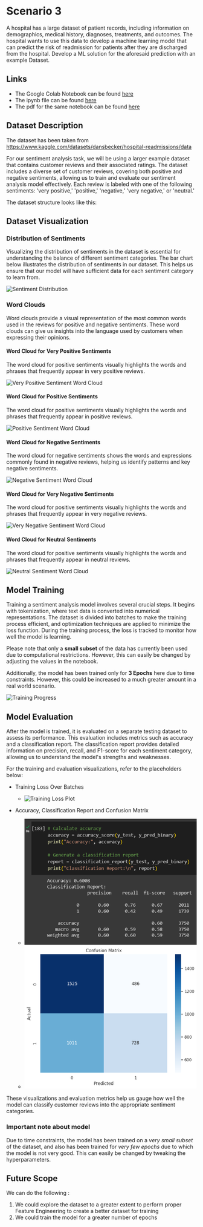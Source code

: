 # Scenario 3

A hospital has a large dataset of patient records, including information on demographics, medical history, diagnoses, treatments, and outcomes. The hospital wants to use this data to develop a machine learning model that can predict the risk of readmission for patients
after they are discharged from the hospital. Develop a ML solution for the aforesaid prediction with an example Dataset.

## Links

- The Google Colab Notebook can be found [here](https://colab.research.google.com/drive/1F9qzOvG-hkCwBX519Sv8gbGN362BLjRi?usp=sharing)
- The ipynb file can be found [here](./Review_Sentiment_analysis.ipynb)
- The pdf for the same notebook can be found [here](./review-sentiment-analysis.pdf)


## Dataset Description

The dataset has been taken from https://www.kaggle.com/datasets/dansbecker/hospital-readmissions/data

For our sentiment analysis task, we will be using a larger example dataset that contains customer reviews and their associated ratings. The dataset includes a diverse set of customer reviews, covering both positive and negative sentiments, allowing us to train and evaluate our sentiment analysis model effectively. Each review is labeled with one of the following sentiments: 'very positive,' 'positive,' 'negative,' 'very negative,' or 'neutral.'

The dataset structure looks like this:
  
## Dataset Visualization

### Distribution of Sentiments

Visualizing the distribution of sentiments in the dataset is essential for understanding the balance of different sentiment categories. The bar chart below illustrates the distribution of sentiments in our dataset. This helps us ensure that our model will have sufficient data for each sentiment category to learn from.

![Sentiment Distribution](./imgs/sentiment-dist.png)

### Word Clouds

Word clouds provide a visual representation of the most common words used in the reviews for positive and negative sentiments. These word clouds can give us insights into the language used by customers when expressing their opinions.

#### Word Cloud for Very Positive Sentiments

The word cloud for positive sentiments visually highlights the words and phrases that frequently appear in very positive reviews.

![Very Positive Sentiment Word Cloud](./imgs/very_pos.png)

#### Word Cloud for Positive Sentiments

The word cloud for positive sentiments visually highlights the words and phrases that frequently appear in positive reviews.

![Positive Sentiment Word Cloud](./imgs/pos.png)

#### Word Cloud for Negative Sentiments

The word cloud for negative sentiments shows the words and expressions commonly found in negative reviews, helping us identify patterns and key negative sentiments.

![Negative Sentiment Word Cloud](./imgs/neg.png)

#### Word Cloud for Very Negative Sentiments

The word cloud for positive sentiments visually highlights the words and phrases that frequently appear in very negative reviews.

![Very Negative Sentiment Word Cloud](./imgs/very_neg.png)

#### Word Cloud for Neutral Sentiments

The word cloud for positive sentiments visually highlights the words and phrases that frequently appear in neutral reviews.

![Neutral Sentiment Word Cloud](./imgs/neutral.png)

## Model Training

Training a sentiment analysis model involves several crucial steps. It begins with tokenization, where text data is converted into numerical representations. The dataset is divided into batches to make the training process efficient, and optimization techniques are applied to minimize the loss function. During the training process, the loss is tracked to monitor how well the model is learning.

Please note that only a **small subset** of the data has currently been used due to computational restrictions. However, this can easily be changed by adjusting the values in the notebook.

Additionally, the model has been trained only for **3 Epochs** here due to time constraints. However, this could be increased to a much greater amount in a real world scenario.

![Training Progress](./imgs/training.png)

## Model Evaluation

After the model is trained, it is evaluated on a separate testing dataset to assess its performance. This evaluation includes metrics such as accuracy and a classification report. The classification report provides detailed information on precision, recall, and F1-score for each sentiment category, allowing us to understand the model's strengths and weaknesses.

For the training and evaluation visualizations, refer to the placeholders below:

- Training Loss Over Batches
    - ![Training Loss Plot](./imgs/train_loss.png)

- Accuracy, Classification Report and Confusion Matrix
    - ![Accuracy and Classification Report](./imgs/eval.png)
    - ![Confusion Matrix](./imgs/confusion.png)

These visualizations and evaluation metrics help us gauge how well the model can classify customer reviews into the appropriate sentiment categories.

### Important note about model

Due to time constraints, the model has been trained on a *very small subset* of the dataset, and also has been trained for *very few epochs* due to which the model is not very good. This can easily be changed by tweaking the hyperparameters.

## Future Scope

We can do the following :
1. We could explore the dataset to a greater extent to perform proper Feature Engineering to create a better dataset for training
2. We could train the model for a greater number of epochs
